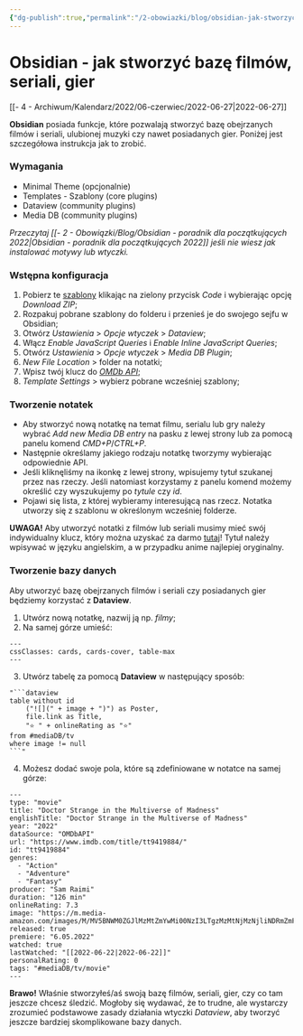 ```yaml
---
{"dg-publish":true,"permalink":"/2-obowiazki/blog/obsidian-jak-stworzyc-baze-filmow-seriali-gier/","dgHomeLink":true,"dgPassFrontmatter":false}
---
```



# Obsidian - jak stworzyć bazę filmów, seriali, gier

[[- 4 - Archiwum/Kalendarz/2022/06-czerwiec/2022-06-27|2022-06-27]]

**Obsidian** posiada funkcje, które pozwalają stworzyć bazę obejrzanych filmów i seriali, ulubionej muzyki czy nawet posiadanych gier. Poniżej jest szczegółowa instrukcja jak to zrobić.

### Wymagania
- Minimal Theme (opcjonalnie)
- Templates - Szablony (core plugins)
- Dataview (community plugins)
- Media DB (community plugins)

*Przeczytaj [[- 2 - Obowiązki/Blog/Obsidian - poradnik dla początkujących 2022|Obsidian - poradnik dla początkujących 2022]] jeśli nie wiesz jak instalować motywy lub wtyczki.*

### Wstępna konfiguracja
1. Pobierz te [szablony](https://github.com/mProjectsCode/obsidian-media-db-templates) klikając na zielony przycisk *Code* i wybierając opcję *Download ZIP*;
2. Rozpakuj pobrane szablony do folderu i przenieś je do swojego sejfu w Obsidian;
3. Otwórz *Ustawienia* > *Opcje wtyczek* > *Dataview*;
4. Włącz *Enable JavaScript Queries* i *Enable Inline JavaScript Queries*;
5. Otwórz *Ustawienia* > *Opcje wtyczek* > *Media DB Plugin*;
6. *New File Location* > folder na notatki;
7. Wpisz twój klucz do *[OMDb API](https://www.omdbapi.com/apikey.aspx?__EVENTTARGET=freeAcct&__EVENTARGUMENT=&__LASTFOCUS=&__VIEWSTATE=%2FwEPDwUKLTIwNDY4MTIzNQ9kFgYCAQ9kFgICBw8WAh4HVmlzaWJsZWhkAgIPFgIfAGhkAgMPFgIfAGhkGAEFHl9fQ29udHJvbHNSZXF1aXJlUG9zdEJhY2tLZXlfXxYDBQtwYXRyZW9uQWNjdAUIZnJlZUFjY3QFCGZyZWVBY2N0oCxKYG7xaZwy2ktIrVmWGdWzxj%2FDhHQaAqqFYTiRTDE%3D&__VIEWSTATEGENERATOR=5E550F58&__EVENTVALIDATION=%2FwEdAAU%2BO86JjTqdg0yhuGR2tBukmSzhXfnlWWVdWIamVouVTzfZJuQDpLVS6HZFWq5fYpioiDjxFjSdCQfbG0SWduXFd8BcWGH1ot0k0SO7CfuulHLL4j%2B3qCcW3ReXhfb4KKsSs3zlQ%2B48KY6Qzm7wzZbR&at=freeAcct&Email=)*;
8. *Template Settings* > wybierz pobrane wcześniej szablony;

### Tworzenie notatek
- Aby stworzyć nową notatkę na temat filmu, serialu lub gry należy wybrać *Add new Media DB entry* na pasku z lewej strony lub za pomocą panelu komend *CMD+P*/*CTRL+P*.
- Następnie określamy jakiego rodzaju notatkę tworzymy wybierając odpowiednie API.
- Jeśli kliknęliśmy na ikonkę z lewej strony, wpisujemy tytuł szukanej przez nas rzeczy. Jeśli natomiast korzystamy z panelu komend możemy określić czy wyszukujemy po *tytule* czy *id*.
- Pojawi się lista, z której wybieramy interesującą nas rzecz. Notatka utworzy się z szablonu w określonym wcześniej folderze.

**UWAGA!** Aby utworzyć notatki z filmów lub seriali musimy mieć swój indywidualny klucz, który można uzyskać za darmo [tutaj](https://www.omdbapi.com/apikey.aspx?__EVENTTARGET=freeAcct&__EVENTARGUMENT=&__LASTFOCUS=&__VIEWSTATE=%2FwEPDwUKLTIwNDY4MTIzNQ9kFgYCAQ9kFgICBw8WAh4HVmlzaWJsZWhkAgIPFgIfAGhkAgMPFgIfAGhkGAEFHl9fQ29udHJvbHNSZXF1aXJlUG9zdEJhY2tLZXlfXxYDBQtwYXRyZW9uQWNjdAUIZnJlZUFjY3QFCGZyZWVBY2N0oCxKYG7xaZwy2ktIrVmWGdWzxj%2FDhHQaAqqFYTiRTDE%3D&__VIEWSTATEGENERATOR=5E550F58&__EVENTVALIDATION=%2FwEdAAU%2BO86JjTqdg0yhuGR2tBukmSzhXfnlWWVdWIamVouVTzfZJuQDpLVS6HZFWq5fYpioiDjxFjSdCQfbG0SWduXFd8BcWGH1ot0k0SO7CfuulHLL4j%2B3qCcW3ReXhfb4KKsSs3zlQ%2B48KY6Qzm7wzZbR&at=freeAcct&Email=)! Tytuł należy wpisywać w języku angielskim, a w przypadku anime najlepiej oryginalny.

### Tworzenie bazy danych
Aby utworzyć bazę obejrzanych filmów i seriali czy posiadanych gier będziemy korzystać z **Dataview**.

1. Utwórz nową notatkę, nazwij ją np. *filmy*;
2. Na samej górze umieść:
```
---
cssClasses: cards, cards-cover, table-max
---
```
3. Utwórz tabelę za pomocą **Dataview** w następujący sposób:
```
"```dataview
table without id 
	("![](" + image + ")") as Poster,
	file.link as Title,
	"⭐ " + onlineRating as "⭐"
from #mediaDB/tv 
where image != null
```"
```
4. Możesz dodać swoje pola, które są zdefiniowane w notatce na samej górze:
```
---
type: "movie"
title: "Doctor Strange in the Multiverse of Madness"
englishTitle: "Doctor Strange in the Multiverse of Madness"
year: "2022"
dataSource: "OMDbAPI"
url: "https://www.imdb.com/title/tt9419884/"
id: "tt9419884"
genres: 
  - "Action"
  - "Adventure"
  - "Fantasy"
producer: "Sam Raimi"
duration: "126 min"
onlineRating: 7.3
image: "https://m.media-amazon.com/images/M/MV5BNWM0ZGJlMzMtZmYwMi00NzI3LTgzMzMtNjMzNjliNDRmZmFlXkEyXkFqcGdeQXVyMTM1MTE1NDMx._V1_SX300.jpg"
released: true
premiere: "6.05.2022"
watched: true
lastWatched: "[[2022-06-22|2022-06-22]]"
personalRating: 0
tags: "#mediaDB/tv/movie"
---
```

**Brawo!** Właśnie stworzyłeś/aś swoją bazę filmów, seriali, gier, czy co tam jeszcze chcesz śledzić. Mogłoby się wydawać, że to trudne, ale wystarczy zrozumieć podstawowe zasady działania wtyczki *Dataview*, aby tworzyć jeszcze bardziej skomplikowane bazy danych.